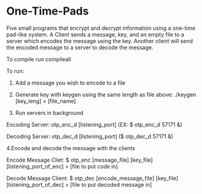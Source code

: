 # One-Time-Pads
Five small programs that encrypt and decrypt information using a one-time pad-like system. A Client sends a message, key, and an empty file to a server which encodes the message using the key. Another client will send the encoded message to a server to decode the message. 


To compile run compileall 

To run: 
1. Add a message you wish to encode to a file
2. Generate key with keygen using the same length as file above:
  ./keygen [key_leng] > [file_name]

3. Run servers in background

  Encoding Server: otp_enc_d [listening_port] (EX: $ otp_enc_d 57171 &) 
  
  Decoding Server: otp_dec_d [listening_port] ($ otp_dec_d 57171 &)    
 
 
 4.Encode and decode the message with the clients
 
  Encode Message Cliet: $ otp_enc [message_file] [key_file] [listening_port_of_enc] > [file to put code in]
  
  Decode Message Client: $ otp_dec [encode_message_file] [key_file] [listening_port_of_dec] > [file to put decoded message in]
  
  
